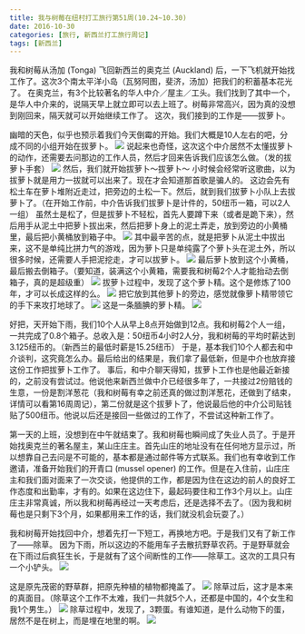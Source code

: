 ```yaml
---
title: 我与树莓在纽村打工旅行第51周(10.24~10.30)
date: 2016-10-30
categories: [旅行, 新西兰打工旅行周记]
tags: [新西兰]    
---
```






我和树莓从汤加 (Tonga) 飞回新西兰的奥克兰 (Auckland) 后，一下飞机就开始找工作了。这次3个南太平洋小岛（瓦努阿图，斐济，汤加）把我们的积蓄基本花光了。
在奥克兰，有3个比较著名的华人中介／屋主／工头。我们找到了其中一个，是华人中介来的，说隔天早上就立即可以去上班了。树莓非常高兴，因为真的没想到刚回来，隔天就可以开始继续工作了。
这次，我们接到的工作是——拔萝卜。

幽暗的天色，似乎也预示着我们今天倒霉的开始。我们大概是10人左右的吧，分成不同的小组开始在拔萝卜。
![](/event/2016_10_30_p1.jpg)
说起来也奇怪，这次这个中介居然不太懂拔萝卜的动作，还需要去问那边的工作人员，然后才回来告诉我们应该怎么做。（发的拔萝卜手套）
![](/event/2016_10_30_p2.jpg)
然后，我们就开始拔萝卜～拔萝卜～ 小时候会经常听这歌曲，以为拔萝卜就是用力一拔就可以出来了。现在才会知道那首歌是骗人的。
这边会先有松土车在萝卜堆附近走过，把旁边的土松一下。然后，就到我们拔萝卜小队上去拔萝卜了。（在开始工作前，中介告诉我们拔萝卜是计件的，50纽币一箱，可以2人一组）
虽然土是松了，但是拔萝卜不轻松，首先人要蹲下来（或者是跪下来），然后用手从泥土中把萝卜拔出来，然后把萝卜身上的泥土弄走，放到旁边的小黄桶里，最后把小黄桶放到箱子中。
![](/event/2016_10_30_p3.jpg)
其中最辛苦的点，就是把萝卜从泥土中拔出来，这不是单纯比拼力气的游戏，因为萝卜只是单纯露了个萝卜头在泥土外，所以很多时候，还需要人手把泥挖走，才可以拔萝卜。
![](/event/2016_10_30_p4.jpg)
最后萝卜放到这个小黄桶，最后搬去倒箱子。（要知道，装满这个小黄箱，需要我和树莓2个人才能抬动去倒箱子，真的是超级重）
![](/event/2016_10_30_p5.jpg)
拔萝卜过程中，发现了这个萝卜精。这个是修炼了100年，才可以长成这样的么。
![](/event/2016_10_30_p6.jpg)
把它放到其他萝卜的旁边，感觉就像萝卜精带领它的手下来攻打地球了。
![](/event/2016_10_30_p7.jpg)
这是一条腼腆的萝卜精。
![](/event/2016_10_30_p8.jpg)

好把，天开始下雨，我们10个人从早上8点开始做到12点。我和树莓2个人一组，一共完成了0.8个箱子。总收入是：50纽币4小时2人分，我和树莓的平均时薪达到3.125纽币的。（新西兰的最低时薪是15.25纽币）
于是，基本我们10个人都去和中介谈判，这究竟怎么办。最后给出的结果是，我们拿了最低新，但是中介也放弃接这份工作把拔萝卜工作了。
事后，和中介聊天得知，拔萝卜工作也是他最近新接的，之前没有尝试过。他说他来新西兰做中介已经很多年了，一共接过2份赔钱的生意，一份是割洋葱花（我和树莓有幸之前还真的做过割洋葱花，还做到了结束，详情可以看第16周周记），第二份就是这个拔萝卜了，他说最后他的中介公司贴钱贴了500纽币。他说以后还是接回一些做过的工作了，不尝试这种新工作了。

第一天的上班，没想到在中午就结束了。我和树莓也瞬间成了失业人员了。于是开始找奥克兰的著名屋主，某山庄庄主。首先山庄的地址没有在任何地方显示过，所以想靠自己去问是不可能的，基本都是通过邮件等方式联系。我们也有幸收到工作邀请，准备开始我们的开青口 (mussel opener) 的工作。但是在入住前，山庄庄主和我们面对面来了一次交谈，他提供的工作，都是因为住在这边的前人的良好工作态度和出勤率，才有的。如果在这边住下，最起码要住和工作3个月以上。山庄庄主非常真诚，所以我和树莓再经过一天考虑后，还是选择不去了。（因为我和树莓也是只剩下3个月，如果都用来工作的话，我们就没机会玩耍了。）

我和树莓开始找回中介，想着先打一下短工，再换地方吧。于是我们又有了新工作了——除草。
因为下雨，所以这边的不能用车子去散抗野草农药。于是野草就会在下雨过后疯狂生长，于是就有了这个间断性的工作——除草工。这次的工具只有一个小铲头。
![](/event/2016_10_30_p9.jpg)

这是原先茂密的野草群，把原先种植的植物都掩盖了。
![](/event/2016_10_30_p10.jpg)
除草过后，这才是本来的真面目。（除草这个工作不太难，我们一共就5个人，还都是中国的，4个女生和我1个男生。）
![](/event/2016_10_30_p11.jpg)
除草过程中，发现了，3颗蛋。有谁知道，是什么动物下的蛋，居然不是在树上，而是埋在地里的啊。
![](/event/2016_10_30_p12.jpg)